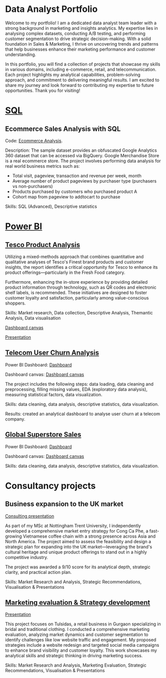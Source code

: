 # Data Analyst Portfolio

Welcome to my portfolio! I am a dedicated data analyst team leader with a strong background in marketing and insights analytics. My expertise lies in analysing complex datasets, conducting A/B testing, and performing customer segmentation to drive strategic decision-making. With a solid foundation in Sales & Marketing, I thrive on uncovering trends and patterns that help businesses enhance their marketing performance and customer understanding.

In this portfolio, you will find a collection of projects that showcase my skills in various domains, including e-commerce, retail, and telecommunication. Each project highlights my analytical capabilities, problem-solving approach, and commitment to delivering meaningful results. I am excited to share my journey and look forward to contributing my expertise to future opportunities. Thank you for visiting!

# [SQL](https://github.com/PhuongAnhDuong/DA_Portfolio/tree/main/SQL)

## Ecommerce Sales Analysis with SQL

Code: [Ecommerce Analysis](https://github.com/PhuongAnhDuong/DA_Portfolio/blob/main/SQL/Ecommerce_project.sql).

Description: The sample dataset provides an obfuscated Google Analytics 360 dataset that can be accessed via BigQuery. Google Merchandise Store is a real ecommerce store. The project involves performing data analysis for real world business metrics such as:
- Total visit, pageview, transaction and revenue per week, month
- Average number of product pageviews by purchaser type (purchasers vs non-purchasers)
- Products purchased by customers who purchased product A 
- Cohort map from pageview to addtocart to purchase

Skills: SQL (Advanced), Descriptive statistics

# [Power BI](https://github.com/PhuongAnhDuong/DA_Portfolio/tree/main/Power%20BI)

## [Tesco Product Analysis](https://github.com/PhuongAnhDuong/Data_Analyst_Portfolio/tree/main/Power%20BI/Tesco%20Product%20Analysis)

Utilizing a mixed-methods approach that combines quantitative and qualitative analyses of Tesco's Finest brand products and customer insights, the report identifies a critical opportunity for Tesco to enhance its product offerings—particularly in the Fresh Food category. 

Furthermore, enhancing the in-store experience by providing detailed product information through technology, such as QR codes and electronic shelf labels, is recommended. These initiatives are designed to foster customer loyalty and satisfaction, particularly among value-conscious shoppers.

Skills: Market research, Data collection, Descriptive Analysis, Themantic Analysis, Data visualisation

[Dashboard canvas](https://github.com/PhuongAnhDuong/Data_Analyst_Portfolio/blob/main/Power%20BI/Tesco%20Product%20Analysis/Tesco%20Finest%20Product%20Analysis.png)

[Presentation](https://github.com/PhuongAnhDuong/Data_Analyst_Portfolio/blob/main/Power%20BI/Tesco%20Product%20Analysis/Presentation.pdf)

## [Telecom User Churn Analysis](https://github.com/PhuongAnhDuong/Data_Analyst_Portfolio/tree/main/Power%20BI/User%20Churn%20Analysis)

Power BI Dashboard: [Dashboard](https://github.com/PhuongAnhDuong/DA_Portfolio/blob/main/Power%20BI/User%20Churn%20Analysis/Churn%20Analysis%20Dashboard%20.pbix)

Dashboard canvas: [Dashboard canvas](https://github.com/PhuongAnhDuong/DA_Portfolio/blob/main/Power%20BI/User%20Churn%20Analysis/Churn%20Analysis%20Dashboard.pdf)

The project includes the following steps: data loading, data cleaning and preprocessing, filling missing values, EDA (exploratory data analysis),  measuring statistical factors, data visualization. 

Skills: data cleaning, data analysis, descriptive statistics, data visualization.

Results: created an analytical dashboard to analyse user churn at a telecom company.

## [Global Superstore Sales](https://github.com/PhuongAnhDuong/Data_Analyst_Portfolio/tree/main/Power%20BI/Global%20Superstore%20Sales)
Power BI Dashboard: [Dashboard](https://github.com/PhuongAnhDuong/DA_Portfolio/blob/main/Power%20BI/Global%20Superstore%20Sales/Global%20Superstore%20Sales%20Analysis%20Dashboard.pbix)

Dashboard canvas: [Dashboard canvas](https://github.com/PhuongAnhDuong/DA_Portfolio/blob/main/Power%20BI/Global%20Superstore%20Sales/Global%20Superstore%20Sales%20Analysis.pdf)

Skills: data cleaning, data analysis, descriptive statistics, data visualization.

# Consultancy projects

## Business expansion to the UK market
[Consulting presentation](https://github.com/PhuongAnhDuong/Data_Analyst_Portfolio/blob/main/Consultancy%20Projects/Business%20Expansion%20in%20the%20UK%20market/Coffee%20Chain's%20Market%20Expansion%20to%20the%20UK.pptx)

As part of my MSc at Nottingham Trent University, I independently developed a comprehensive market entry strategy for Cong Ca Phe, a fast-growing Vietnamese coffee chain with a strong presence across Asia and North America. The project aimed to assess the feasibility and design a strategic plan for expanding into the UK market—leveraging the brand's cultural heritage and unique product offerings to stand out in a highly competitive industry. 

The project was awarded a 9/10 score for its analytical depth, strategic clarity, and practical action plan. 

Skills: Market Research and Analysis, Strategic Recommendations, Visualisation & Presentations 

## [Marketing evaluation & Strategy development](https://github.com/PhuongAnhDuong/Data_Analyst_Portfolio/tree/main/Consultancy%20Projects/Marketing%20Performance%20Evaluation)

[Presentation](https://github.com/PhuongAnhDuong/Data_Analyst_Portfolio/blob/main/Consultancy%20Projects/Marketing%20Performance%20Evaluation/Tulsidas%20Marketing%20Evaluation%20%26%20strategy%20development.pdf)

This project focuses on Tulsidas, a retail business in Gurgaon specializing in bridal and traditional clothing. I conducted a comprehensive marketing evaluation, analyzing market dynamics and customer segmentation to identify challenges like low website traffic and engagement. My proposed strategies include a website redesign and targeted social media campaigns to enhance brand visibility and customer loyalty. This work showcases my analytical skills and strategic thinking in driving marketing success.

Skills: Market Research and Analysis, Marketing Evaluation, Strategic Recommendations, Visualisation & Presentations 


